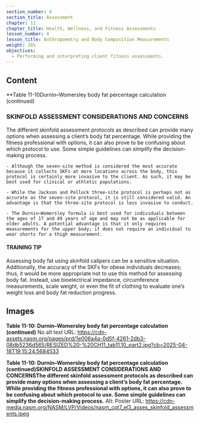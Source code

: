 ```yaml
---
section_number: 4
section_title: Assessment
chapter: 11
chapter_title: Health, Wellness, and Fitness Assessments
lesson_number: 4
lesson_title: Anthropometry and Body Composition Measurements
weight: 16%
objectives:
  - Performing and interpreting client fitness assessments.
---
```


## Content
**Table 11-10Durnin–Womersley body fat percentage calculation (continued)

### SKINFOLD ASSESSMENT CONSIDERATIONS AND CONCERNS

The different skinfold assessment protocols as described can provide many options when assessing a client’s body fat percentage. While providing the fitness professional with options, it can also prove to be confusing about which protocol to use. Some simple guidelines can simplify the decision-making process.

	- Although the seven-site method is considered the most accurate because it collects SKFs at more locations across the body, this protocol is certainly more invasive to the client. As such, it may be best used for clinical or athletic populations.

	- While the Jackson and Pollock three-site protocol is perhaps not as accurate as the seven-site protocol, it is still considered valid. An advantage is that the three-site protocol is less invasive to conduct.

	- The Durnin–Womersley formula is best used for individuals between the ages of 17 and 49 years of age and may not be as applicable for older adults. A potential advantage is that it only requires measurements for the upper body; it does not require an individual to wear shorts for a thigh measurement.

#### TRAINING TIP

Assessing body fat using skinfold calipers can be a sensitive situation. Additionally, the accuracy of the SKFs for obese individuals decreases; thus, it would be more appropriate not to use this method for assessing body fat. Instead, use bioelectrical impedance, circumference measurements, scale weight, or even the fit of clothing to evaluate one’s weight loss and body fat reduction progress.

## Images

**Table 11-10: Durnin–Womersley body fat percentage calculation (continued)**
No alt text
URL: https://cdn-assets.nasm.org/pages/prd/1e006a4a-0d5f-4261-2db3-08db5236d565/RESIZED%20-%20CH11_tab11.10_part2.jpg?cb=2025-04-18T19:15:24.5684533

**Table 11-10: Durnin–Womersley body fat percentage calculation (continued)SKINFOLD ASSESSMENT CONSIDERATIONS AND CONCERNSThe different skinfold assessment protocols as described can provide many options when assessing a client’s body fat percentage. While providing the fitness professional with options, it can also prove to be confusing about which protocol to use. Some simple guidelines can simplify the decision-making process.**
Alt: Poster
URL: https://cdn-media.nasm.org/NASM/LVP/Videos/nasm_cpt7_el3_asses_skinfold_assessments.jpeg